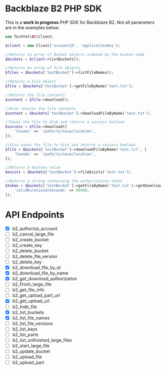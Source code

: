 # Backblaze B2 PHP SDK
This is a **work in progress** PHP SDK for Backblaze B2. Not all parameters are in the examples below.

```php
use TechYet\B2\Client;

$client = new Client('accountId', 'applicationKey');

//Returns an array of Bucket objects indexed by the bucket name
$buckets = $client->listBuckets();

//Returns an array of File objects
$files = $buckets['testBucket']->listFileNames();

//Returns a File object
$file = $buckets['testBucket']->getFileByName('test.txt');

//Returns the file contents
$content = $file->download();

//Also returns the file contents
$content = $buckets['testBucket']->downloadFileByName('test.txt');

//Saves the file to disk and returns a success boolean
$success = $file->download([
    'SaveAs' => '/path/to/save/location',
]);

//Also saves the file to disk and returns a success boolean
$file = $buckets['testBucket']->downloadFileByName('test.txt', [
    'SaveAs' => '/path/to/save/location',
]);

//Returns a boolean value
$exists = $buckets['testBucket']->fileExists('test.txt');

//Returns a string containing the authorization token
$token = $buckets['testBucket']->getFileByName('test.txt')->getDownloadAuthorization([
    'validDurationInSeconds' => 86400,
]);
```

# API Endpoints
- [x] b2_authorize_account
- [ ] b2_cancel_large_file
- [ ] b2_create_bucket
- [ ] b2_create_key
- [ ] b2_delete_bucket
- [ ] b2_delete_file_version
- [ ] b2_delete_key
- [x] b2_download_file_by_id
- [x] b2_download_file_by_name
- [x] b2_get_download_authorization
- [ ] b2_finish_large_file
- [ ] b2_get_file_info
- [ ] b2_get_upload_part_url
- [x] b2_get_upload_url
- [ ] b2_hide_file
- [x] b2_list_buckets
- [x] b2_list_file_names
- [ ] b2_list_file_versions
- [ ] b2_list_keys
- [ ] b2_list_parts
- [ ] b2_list_unfinished_large_files
- [ ] b2_start_large_file
- [ ] b2_update_bucket
- [ ] b2_upload_file
- [ ] b2_upload_part
